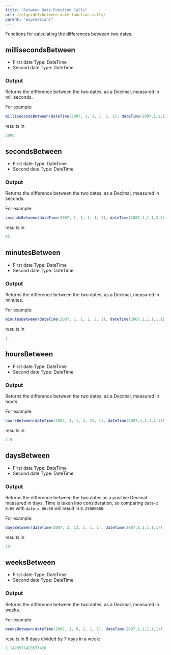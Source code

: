 ```yaml
---
title: "Between Date Function Calls"
url: /refguide7/between-date-function-calls/
parent: "expressions"
---
```


Functions for calculating the differences between two dates.

## millisecondsBetween

*   First date
    Type: DateTime
*   Second date
    Type: DateTime

### Output

Returns the difference between the two dates, as a Decimal, measured in milliseconds.

For example:

```java
millisecondsBetween(dateTime(2007, 1, 1, 1, 1, 1), dateTime(2007,1,1,1,1,3))
```

results in

```java
2000
```

## secondsBetween

*   First date
    Type: DateTime
*   Second date
    Type: DateTime

### Output

Returns the difference between the two dates, as a Decimal, measured in seconds.

For example:

```java
secondsBetween(dateTime(2007, 1, 1, 1, 1, 1), dateTime(2007,1,1,1,2,3))
```

results in

```java
62
```

## minutesBetween

*   First date
    Type: DateTime
*   Second date
    Type: DateTime

### Output

Returns the difference between the two dates, as a Decimal, measured in minutes.

For example:

```java
minutesBetween(dateTime(2007, 1, 1, 1, 2, 1), dateTime(2007,1,1,1,1,1))
```

results in

```java
1
```

## hoursBetween

*   First date
    Type: DateTime
*   Second date
    Type: DateTime

### Output

Returns the difference between the two dates, as a Decimal, measured in hours.

For example:

```java
hoursBetween(dateTime(2007, 1, 1, 3, 31, 1), dateTime(2007,1,1,1,1,1))
```

results in

```java
2.5
```

## daysBetween

*   First date
    Type: DateTime
*   Second date
    Type: DateTime

### Output

Returns the difference between the two dates as a positive Decimal measured in days. Time is taken into consideration, so comparing `date-x 0:00` with `date-x 06:00` will result in `0.25000000`.

For example:

```java
daysBetween(dateTime(2007, 2, 13, 1, 1, 1), dateTime(2007,1,1,1,1,1))
```

results in

```java
43
```

## weeksBetween

*   First date
    Type: DateTime
*   Second date
    Type: DateTime

### Output

Returns the difference between the two dates, as a Decimal, measured in weeks.

For example:

```java
weeksBetween(dateTime(2007, 1, 9, 1, 1, 1), dateTime(2007,1,1,1,1,1))
```

results in 8 days divided by 7 days in a week:

```java
1.1428571428571428
```

